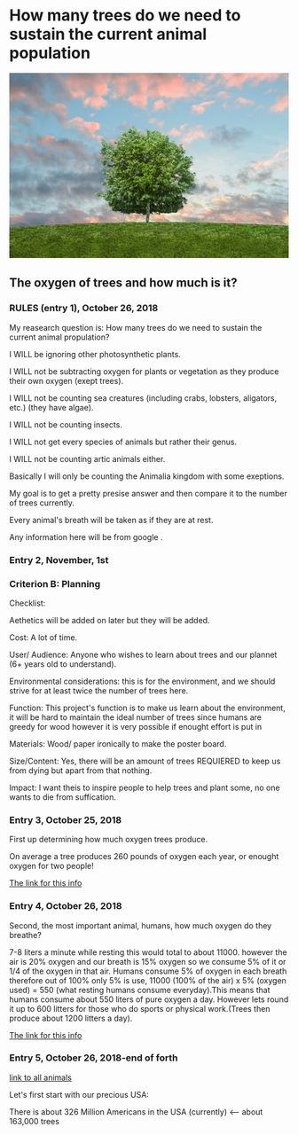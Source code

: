 # How many trees do we need to sustain the current animal population #

![alt text](tree.jpg)

## The oxygen of trees and how much is it? ##

### RULES (entry 1), October 26, 2018 ###

My reasearch question is: How many trees do we need to sustain the current animal propulation?

I WILL be ignoring other photosynthetic plants.

I WILL not be subtracting oxygen for plants or vegetation as they produce their own oxygen (exept trees).

I WILL not be counting sea creatures (including crabs, lobsters, aligators, etc.) (they have algae).

I WILL not be counting insects.

I WILL not get every species of animals but rather their genus.

I WILL not be counting artic animals either.

Basically I will only be counting the Animalia kingdom with some exeptions.

My goal is to get a pretty presise answer and then compare it to the number of trees currently.

Every animal's breath will be taken as if they are at rest.

Any information here will be from google .

### Entry 2, November, 1st ###

### Criterion B: Planning ###

Checklist:

Aethetics will be added on later but they will be added.

Cost: A lot of time.

User/ Audience: Anyone who wishes to learn about trees and our plannet (6+ years old to understand).

Environmental considerations: this is for the environment, and we should strive for at least twice the number of trees here.

Function: This project's function is to make us learn about the environment, it will be hard to maintain the ideal number of trees since humans are greedy for wood however it is very possible if enought effort is put in

Materials: Wood/ paper ironically to make the poster board.

Size/Content: Yes, there will be an amount of trees REQUIERED to keep us from dying but apart from that nothing.

Impact: I want theis to inspire people to help trees and plant some, no one wants to die from suffication.

### Entry 3, October 25, 2018 ###

First up determining how much oxygen trees produce.

On average a tree produces 260 pounds of oxygen each year, or enought oxygen for two people!

[The link for this info](https://www.emaze.com/@AOQFLWIQ)

### Entry 4, October 26, 2018 ###

Second, the most important animal, humans, how much oxygen do they breathe?

7-8 liters a minute while resting this would total to about 11000. however the air is 20% oxygen and our breath is 15% oxygen so we consume 5% of it or 1/4 of the oxygen in that air. Humans consume 5% of oxygen in each breath therefore out of 100% only 5% is use, 11000 (100% of the air) x 5% (oxygen used) = 550 (what resting humans consume everyday).This means that humans consume about 550 liters of pure oxygen a day. However lets round it up to 600 litters for those who do sports or physical work.(Trees then produce about 1200 litters a day).



[The link for this info](https://www.sharecare.com/health/air-quality/oxygen-person-consume-a-day)

### Entry 5, October 26, 2018-end of forth  ###

[link to all animals](https://lib2.colostate.edu/wildlife/atoz.php?letter=ALL)

Let's first start with our precious USA:

There is about 326 Million Americans in the USA (currently) <-- about 163,000 trees

